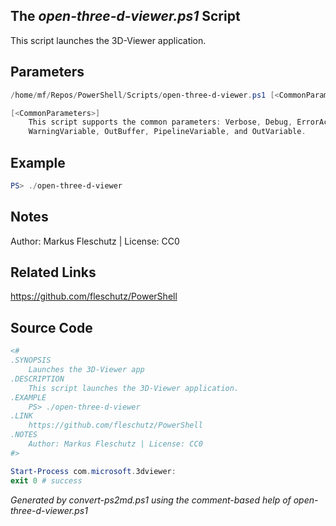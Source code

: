 ## The *open-three-d-viewer.ps1* Script

This script launches the 3D-Viewer application.

## Parameters
```powershell
/home/mf/Repos/PowerShell/Scripts/open-three-d-viewer.ps1 [<CommonParameters>]

[<CommonParameters>]
    This script supports the common parameters: Verbose, Debug, ErrorAction, ErrorVariable, WarningAction, 
    WarningVariable, OutBuffer, PipelineVariable, and OutVariable.
```

## Example
```powershell
PS> ./open-three-d-viewer

```

## Notes
Author: Markus Fleschutz | License: CC0

## Related Links
https://github.com/fleschutz/PowerShell

## Source Code
```powershell
<#
.SYNOPSIS
	Launches the 3D-Viewer app
.DESCRIPTION
	This script launches the 3D-Viewer application.
.EXAMPLE
	PS> ./open-three-d-viewer
.LINK
	https://github.com/fleschutz/PowerShell
.NOTES
	Author: Markus Fleschutz | License: CC0
#>

Start-Process com.microsoft.3dviewer:
exit 0 # success
```

*Generated by convert-ps2md.ps1 using the comment-based help of open-three-d-viewer.ps1*
